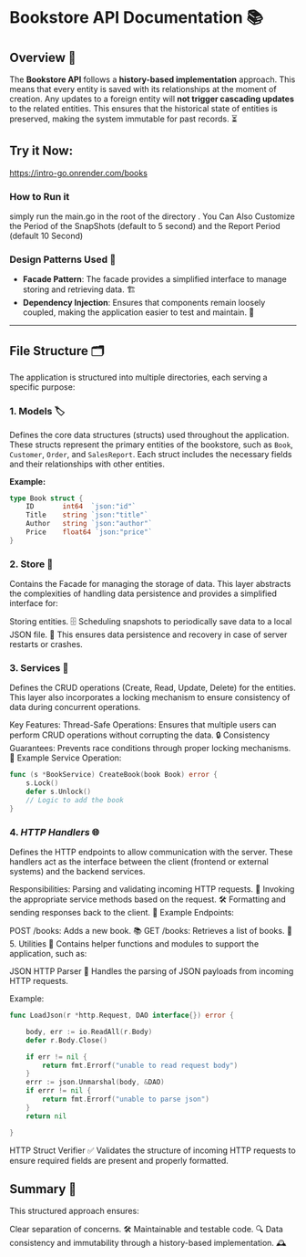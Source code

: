 # Bookstore API Documentation 📚

## Overview 🌟

The **Bookstore API** follows a **history-based implementation** approach. This means that every entity is saved with its relationships at the moment of creation. Any updates to a foreign entity will **not trigger cascading updates** to the related entities. This ensures that the historical state of entities is preserved, making the system immutable for past records. ⏳

## Try it Now:
https://intro-go.onrender.com/books

### How to Run it

simply run the main.go in the root of the directory . You Can Also Customize the Period of the SnapShots (default to 5 second) and the Report Period (default 10 Second)






### Design Patterns Used 🎨

- **Facade Pattern**: The facade provides a simplified interface to manage storing and retrieving data. 🏗️
- **Dependency Injection**: Ensures that components remain loosely coupled, making the application easier to test and maintain. 🔌

---

## File Structure 🗂️

The application is structured into multiple directories, each serving a specific purpose:

### 1. **Models** 🏷️
Defines the core data structures (structs) used throughout the application. These structs represent the primary entities of the bookstore, such as `Book`, `Customer`, `Order`, and `SalesReport`. Each struct includes the necessary fields and their relationships with other entities.

**Example:**
```go
type Book struct {
    ID       int64  `json:"id"`
    Title    string `json:"title"`
    Author   string `json:"author"`
    Price    float64 `json:"price"`
} 
```



### 2. **Store** 🛒
Contains the Facade for managing the storage of data. This layer abstracts the complexities of handling data persistence and provides a simplified interface for:

Storing entities. 🗄️
Scheduling snapshots to periodically save data to a local JSON file. 💾
This ensures data persistence and recovery in case of server restarts or crashes.

### 3. **Services** 🔧
Defines the CRUD operations (Create, Read, Update, Delete) for the entities. This layer also incorporates a locking mechanism to ensure consistency of data during concurrent operations.

Key Features:
Thread-Safe Operations: Ensures that multiple users can perform CRUD operations without corrupting the data. 🔒
Consistency Guarantees: Prevents race conditions through proper locking mechanisms. 🏁
Example Service Operation:

``` go
func (s *BookService) CreateBook(book Book) error {
    s.Lock()
    defer s.Unlock()
    // Logic to add the book
}
```

### 4. ***HTTP Handlers*** 🌐
Defines the HTTP endpoints to allow communication with the server. These handlers act as the interface between the client (frontend or external systems) and the backend services.

Responsibilities:
Parsing and validating incoming HTTP requests. 📩
Invoking the appropriate service methods based on the request. 🛠️
Formatting and sending responses back to the client. 💬
Example Endpoints:

POST /books: Adds a new book. 📚
GET /books: Retrieves a list of books. 📖
5. Utilities 🧰
Contains helper functions and modules to support the application, such as:

JSON HTTP Parser 📑
Handles the parsing of JSON payloads from incoming HTTP requests.

Example:

``` go
func LoadJson(r *http.Request, DAO interface{}) error {

	body, err := io.ReadAll(r.Body)
	defer r.Body.Close()

	if err != nil {
		return fmt.Errorf("unable to read request body")
	}
	errr := json.Unmarshal(body, &DAO)
	if errr != nil {
		return fmt.Errorf("unable to parse json")
	}
	return nil

}
```

HTTP Struct Verifier ✅
Validates the structure of incoming HTTP requests to ensure required fields are present and properly formatted.

## Summary 🎉
This structured approach ensures:

Clear separation of concerns. 🛠️
Maintainable and testable code. 🔍
Data consistency and immutability through a history-based implementation. 🕰️


